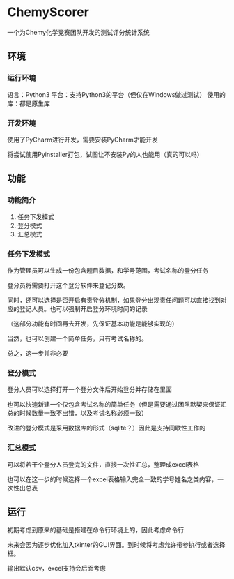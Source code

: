 # ChemyScorer
一个为Chemy化学竞赛团队开发的测试评分统计系统

## 环境

### 运行环境

语言：Python3
平台：支持Python3的平台（但仅在Windows做过测试）
使用的库：都是原生库

### 开发环境

使用了PyCharm进行开发，需要安装PyCharm才能开发

将尝试使用Pyinstaller打包，试图让不安装Py的人也能用（真的可以吗）

## 功能

### 功能简介

1. 任务下发模式
2. 登分模式
3. 汇总模式

### 任务下发模式

作为管理员可以生成一份包含题目数据，和学号范围，考试名称的登分任务

登分员将需要打开这个登分软件来登记分数。

同时，还可以选择是否开启有责登分机制，如果登分出现责任问题可以直接找到对应的登记人员。也可以强制开启登分环境时间的记录

（这部分功能有时间再去开发，先保证基本功能是能够实现的）

当然，也可以创建一个简单任务，只有考试名称的。

总之，这一步并非必要

### 登分模式

登分人员可以选择打开一个登分文件后开始登分并存储在里面

也可以快速新建一个仅包含考试名称的简单任务（但是需要通过团队默契来保证汇总的时候数量一致不出错，以及考试名称必须一致）

改进的登分模式是采用数据库的形式（sqlite？）因此是支持间歇性工作的

### 汇总模式

可以将若干个登分人员登完的文件，直接一次性汇总，整理成excel表格

也可以在这一步的时候选择一个excel表格输入完全一致的学号姓名之类内容，一次性出总表


## 运行

初期考虑到原来的基础是搭建在命令行环境上的，因此考虑命令行

未来会因为逐步优化加入tkinter的GUI界面。到时候将考虑允许带参执行或者选择框。

输出默认csv，excel支持会后面考虑

